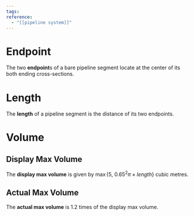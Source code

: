```yaml
---
tags:
reference:
  - "[[pipeline system]]"
---
```


# Endpoint
The two **endpoint**s of a bare pipeline segment locate at the center of its both ending cross-sections.

# Length
The **length** of a pipeline segment is the distance of its two endpoints.

# Volume
## Display Max Volume
The **display max volume** is given by $\max\{5,~0.65^2\pi\times length\}$ cubic metres.
## Actual Max Volume
The **actual max volume** is 1.2 times of the display max volume.